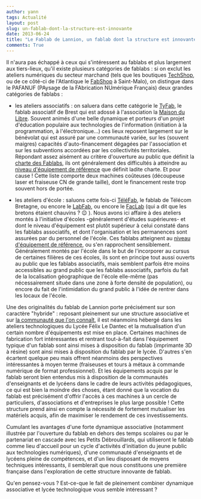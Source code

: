 ```yaml
---
author: yann
tags: Actualité
layout: post
slug: un-fablab-dont-la-structure-est-innovante
date: 2013-06-24
title: "Le Fablab de Lannion, un fablab dont la structure est innovante ?"
comments: True
---
```

Il n'aura pas échappé à ceux qui s'intéressent au fablabs et plus largement
aux tiers-lieux, qu'il existe plusieurs catégories de fablabs : si on exclut
les ateliers numériques du secteur marchand (tels que les boutiques
[TechShop](http://www.techshop.ws/), ou de ce côté-ci de l'Atlantique le
[FabShop](http://www.lefabshop.fr) à Saint-Malo), on distingue dans le PAFANUF
(PAysage de la FAbrication NUmérique Français) deux grandes catégories de
fablabs :

- les ateliers associatifs : on saluera dans cette catégorie le [TyFab](http://tyfab.fr/), le fablab associatif de Brest qui est adossé à l'association la [Maison du Libre](http://mdl29.net/). Souvent animés d'une belle dynamique et porteurs d'un projet d'éducation populaire aux technologies de l'information (initiation à la programmation, à l'électronique…) ces lieux reposent largement sur le bénévolat qui est assuré par une communauté variée, sur les (souvent maigres) capacités d'auto-financement dégagées par l'association et sur les subventions accordées par les collectivités territoriales. Répondant assez aisément au critère d'ouverture au public que définit la [charte des Fablabs](http://wiki.fablab.is/wiki/ConditionsForFabLabLabel), ils ont généralement des difficultés à atteindre au [niveau d'équipement de référence](http://fab.cba.mit.edu/about/fab/inv.html) que définit ladite charte. Et pour cause ! Cette liste comporte deux machines coûteuses (découpeuse laser et fraiseuse CN de grande taille), dont le financement reste trop souvent hors de portée.

- les ateliers d'école : saluons cette fois-ci [TéléFab](http://telefab.fr/), le fablab de Télécom Bretagne, ou encore le [LabFab](http://labfab.fr/), ou encore le [FacLab](http://www.faclab.org/) (qui a dit que les bretons étaient chauvins ? 😉 ). Nous avons ici affaire à des ateliers montés à l'initiative d'écoles -généralement d'études supérieures- et dont le niveau d'équipement est plutôt supérieur à celui constaté dans les fablabs associatifs, et dont l'organisation et les permanences sont assurées par du personnel de l'école. Ces fablabs atteignent au [niveau d'équipement de référence](http://fab.cba.mit.edu/about/fab/inv.html), ou s'en rapprochent sensiblement. Généralement montés par l'école dans le but de l'incorporer au cursus de certaines filières de ces écoles, ils sont en principe tout aussi ouverts au public que les fablabs associatifs, mais semblent parfois être moins accessibles au grand public que les fablabs associatifs, parfois du fait de la localisation géographique de l'école elle-même (pas nécessairement située dans une zone à forte densité de population), ou encore du fait de l'intimidation du grand public à l'idée de rentrer dans les locaux de l'école.

Une des originalités du fablab de Lannion porte précisément sur son caractère
"hybride" : reposant pleinement sur une structure associative et sur [la
communauté que l'on connaît](/groupes/usagers/members/), il est néanmoins
hébergé dans les ateliers technologiques du Lycée Félix Le Dantec et la
mutualisation d'un certain nombre d'équipements est mise en place. Certaines
machines de fabrication fort intéressantes et rentrant tout-à-fait dans
l'équipement typique d'un fablab sont ainsi mises à disposition du fablab
(imprimante 3D à résine) sont ainsi mises à disposition du fablab par le
lycée. D'autres s'en écartent quelque peu mais offrent néanmoins des
perspectives intéressantes à moyen terme (fraiseuses et tours à métaux à
commande numérique de format professionnel). Et les équipements acquis par le
fablab seront bien entendus mis à disposition de la communautés d'enseignants
et de lycéens dans le cadre de leurs activités pédagogiques, ce qui est bien
la moindre des choses, étant donné que la vocation du fablab est précisément
d'offrir l'accès à ces machines à un cercle de particuliers, d'associations et
d'entreprises le plus large possible ! Cette structure prend ainsi en compte
la nécessité de fortement mutualiser les matériels acquis, afin de maximiser
le rendement de ces investissements.

Cumulant les avantages d'une forte dynamique associative (notamment illustrée
par l'ouverture du fablab en dehors des temps scolaires ou par le partenariat
en cascade avec les Petits Débrouillards, qui utiliseront le fablab comme lieu
d'accueil pour un cycle d'activités d'initiation du jeune public aux
technologies numériques), d'une communauté d'enseignants et de lycéens pleine
de compétences, et d'un lieu disposant de moyens techniques intéressants, il
semblerait que nous constituons une première française dans l'exploration de
cette structure innovante de fablab.

Qu'en pensez-vous ? Est-ce-que le fait de pleinement combiner dynamique
associative et lycée technologique vous semble intéressant ?


